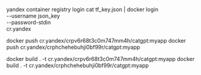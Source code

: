 yandex container registry login
cat tf_key.json | docker login \
  --username json_key \
  --password-stdin \
  cr.yandex

docker push cr.yandex/crpv6r68t3c0m747mm4h/catgpt:myapp
docker push cr.yandex/crphchehebuhji0bf99r/catgpt:myapp

docker build . -t cr.yandex/crpv6r68t3c0m747mm4h/catgpt:myapp
docker build . -t cr.yandex/crphchehebuhji0bf99r/catgpt:myapp

